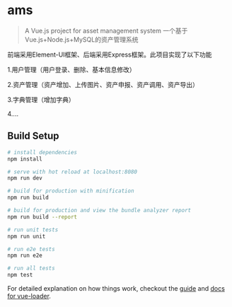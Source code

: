 # ams

> A Vue.js project for asset management system
> 一个基于Vue.js+Node.js+MySQL的资产管理系统

前端采用Element-UI框架、后端采用Express框架。此项目实现了以下功能

1.用户管理（用户登录、删除、基本信息修改）

2.资产管理（资产增加、上传图片、资产申报、资产调用、资产导出）

3.字典管理（增加字典）

4....

## Build Setup

``` bash
# install dependencies
npm install

# serve with hot reload at localhost:8080
npm run dev

# build for production with minification
npm run build

# build for production and view the bundle analyzer report
npm run build --report

# run unit tests
npm run unit

# run e2e tests
npm run e2e

# run all tests
npm test
```

For detailed explanation on how things work, checkout the [guide](http://vuejs-templates.github.io/webpack/) and [docs for vue-loader](http://vuejs.github.io/vue-loader).
